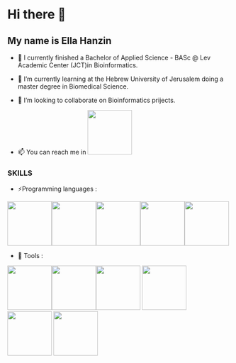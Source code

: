 # Hi there 👋
## My name is Ella Hanzin

- 🔭 I currently finished a Bachelor of Applied Science - BASc @ Lev Academic Center (JCT)in Bioinformatics.
- 🌱 I’m currently learning at the Hebrew University of Jerusalem doing a master degree in Biomedical Science.
- 👯 I’m looking to collaborate on Bioinformatics prijects.

- 📫 You can reach me in <img src="https://user-images.githubusercontent.com/73067197/182304153-29d86dec-2f83-49cd-a61b-fb660d05665b.png" width="100">

### SKILLS 
- ⚡Programming languages :

<img src="https://user-images.githubusercontent.com/73067197/182300685-852f231d-9f3f-46ef-818e-99ae6a61a68b.png" width="100"><img src="https://user-images.githubusercontent.com/73067197/182300587-c2e865f8-bc20-4f03-bce2-7f46299bc6f3.png" width="100"><img src="https://user-images.githubusercontent.com/73067197/182300634-000b187e-ec19-44c3-b402-17aaa6ff2159.png" width="100"><img src="https://user-images.githubusercontent.com/73067197/182301914-b155ef6f-4aa4-4a78-af0d-f81dd2ee4eaa.png" width="100"><img src="https://user-images.githubusercontent.com/73067197/182302098-2675ff84-139f-4935-acba-d1f424f05d84.png" width="100">

- :wrench: Tools :

<img src="https://user-images.githubusercontent.com/73067197/182302850-bd16da3f-7aad-44e9-a206-2e6ef08e791d.png" width="100"><img src="https://user-images.githubusercontent.com/73067197/182302872-c4eb6eef-072e-45d2-b64d-e967c9929968.png" width="100"><img src="https://user-images.githubusercontent.com/73067197/182302893-56a75b63-eff3-4095-930d-a008d2e72b59.png" width="100">
<img src="https://user-images.githubusercontent.com/73067197/182302930-d934da2e-560f-437f-8901-ae3a5bd00d86.png" width="100">
<img src="https://user-images.githubusercontent.com/73067197/182302970-4f1bf162-1fd4-4cdf-b4c5-17d66c457bd9.png" width="100">
<img src="https://user-images.githubusercontent.com/73067197/182303624-190da9f3-e036-4ffa-ab28-cbbbc4a283a5.png" width="100">

